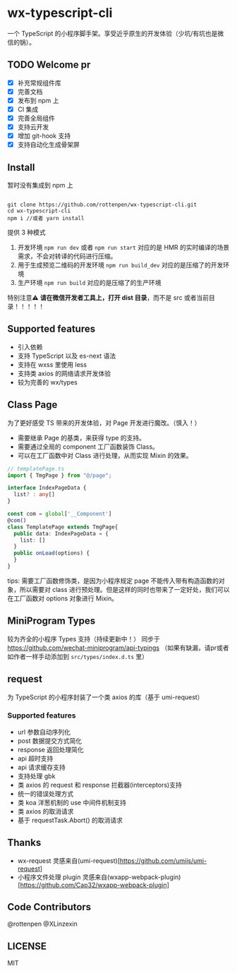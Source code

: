 # wx-typescript-cli

一个 TypeScript 的小程序脚手架。享受近乎原生的开发体验（少坑/有坑也是微信的锅）。

## TODO Welcome pr

- [x] 补充常规组件库
- [x] 完善文档
- [x] 发布到 npm 上
- [x] CI 集成
- [x] 完善全局组件
- [x] 支持云开发
- [x] 增加 git-hook 支持
- [x] 支持自动化生成骨架屏

## Install

暂时没有集成到 npm 上

```shell

git clone https://github.com/rottenpen/wx-typescript-cli.git
cd wx-typescript-cli
npm i //或者 yarn install

```

提供 3 种模式

1. 开发环境 `npm run dev` 或者 `npm run start` 对应的是 HMR 的实时编译的场景需求，不会对转译的代码进行压缩。
2. 用于生成预览二维码的开发环境 `npm run build_dev` 对应的是压缩了的开发环境
3. 生产环境 `npm run build` 对应的是压缩了的生产环境

特别注意⚠️ **请在微信开发者工具上，打开 dist 目录**，而不是 src 或者当前目录！！！！！

## Supported features

- 引入依赖
- 支持 TypeScript 以及 es-next 语法
- 支持在 wxss 里使用 less
- 支持类 axios 的网络请求开发体验
- 较为完善的 wx/types

## Class Page

为了更好感受 TS 带来的开发体验，对 Page 开发进行魔改。（慎入！）

- 需要继承 Page 的基类，来获得 type 的支持。
- 需要通过全局的 component 工厂函数装饰 Class。
- 可以在工厂函数中对 Class 进行处理，从而实现 Mixin 的效果。

``` TypeScript
// templatePage.ts
import { TmgPage } from "@/page";

interface IndexPageData {
  list? : any[]
}

const com = global['__Component']
@com()
class TemplatePage extends TmgPage{
  public data: IndexPageData = {
    list: []
  }
  public onLoad(options) {
  }
}
```

tips: 
需要工厂函数修饰类，是因为小程序规定 page 不能传入带有构造函数的对象，所以需要对 class 进行预处理。但是这样的同时也带来了一定好处，我们可以在工厂函数对 options 对象进行 Mixin。

## MiniProgram Types

较为齐全的小程序 Types 支持（持续更新中！）
同步于 https://github.com/wechat-miniprogram/api-typings （如果有缺漏，请pr或者如作者一样手动添加到 `src/types/index.d.ts` 里）

## request

为 TypeScript 的小程序封装了一个类 axios 的库（基于 umi-request）

### Supported features

- url 参数自动序列化
- post 数据提交方式简化
- response 返回处理简化
- api 超时支持
- api 请求缓存支持
- 支持处理 gbk
- 类 axios 的 request 和 response 拦截器(interceptors)支持
- 统一的错误处理方式
- 类 koa 洋葱机制的 use 中间件机制支持
- 类 axios 的取消请求
- 基于 requestTask.Abort() 的取消请求

## Thanks

- wx-request 灵感来自(umi-request)[https://github.com/umijs/umi-request]
- 小程序文件处理 plugin 灵感来自(wxapp-webpack-plugin)[https://github.com/Cap32/wxapp-webpack-plugin]

## Code Contributors

@rottenpen
@XLinzexin

## LICENSE

MIT
